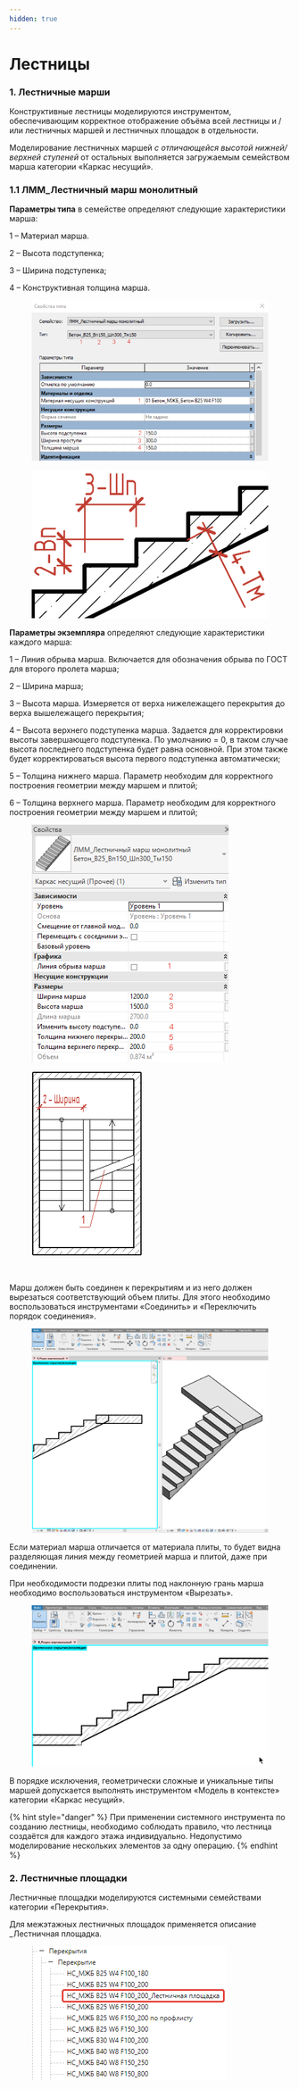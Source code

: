 ```yaml
---
hidden: true
---
```


# Лестницы

### **1. Лестничные марши** <a href="#id-1.-lestnichnye-marshi" id="id-1.-lestnichnye-marshi"></a>

Конструктивные лестницы моделируются инструментом, обеспечивающим корректное отображение объёма всей лестницы и / или лестничных маршей и лестничных площадок в отдельности.

Моделирование лестничных маршей _с отличающейся высотой нижней/верхней ступеней_ от остальных выполняется загружаемым семейством марша категории «Каркас несущий».

### **1.1 ЛММ\_Лестничный марш монолитный** <a href="#id-1.-lestnichnye-marshi" id="id-1.-lestnichnye-marshi"></a>

**Параметры типа** в семействе определяют следующие характеристики марша:

1 – Материал марша.

2 – Высота подступенка;

3 – Ширина подступенка;

4 – Конструктивная толщина марша.

<div><figure><img src="../../.gitbook/assets/2025-05-27_08-40-55.png" alt=""><figcaption></figcaption></figure> <figure><img src="../../.gitbook/assets/Лестница 2.png" alt=""><figcaption></figcaption></figure></div>

**Параметры экземпляра** определяют следующие характеристики каждого марша:

1 – Линия обрыва марша. Включается для обозначения обрыва по ГОСТ для второго пролета марша;

2 – Ширина марша;

3 – Высота марша. Измеряется от верха нижележащего перекрытия до верха вышележащего перекрытия;

4 – Высота верхнего подступенка марша. Задается для корректировки высоты завершающего подступенка. По умолчанию = 0, в таком случае высота последнего подступенка будет равна основной. При этом также будет корректироваться высота первого подступенка автоматически;

5 – Толщина нижнего марша. Параметр необходим для корректного построения геометрии между маршем и плитой;

6 – Толщина верхнего марша. Параметр необходим для корректного построения геометрии между маршем и плитой;

<figure><img src="../../.gitbook/assets/лестница 97.png" alt=""><figcaption></figcaption></figure>

<div><figure><img src="../../.gitbook/assets/лестница 25.png" alt=""><figcaption></figcaption></figure> <figure><img src="../../.gitbook/assets/лестница 26.avif" alt=""><figcaption></figcaption></figure></div>

Марш должен быть соединен к перекрытиям и из него должен вырезаться соответствующий объем плиты. Для этого необходимо воспользоваться инструментами «Соединить» и «Переключить порядок соединения».

<figure><img src="../../.gitbook/assets/лестница 30.gif" alt=""><figcaption></figcaption></figure>

Если материал марша отличается от материала плиты, то будет видна разделяющая линия между геометрией марша и плитой, даже при соединении.

При необходимости подрезки плиты под наклонную грань марша необходимо воспользоваться инструментом «Вырезать».

<figure><img src="../../.gitbook/assets/лестница 31.gif" alt=""><figcaption></figcaption></figure>

В порядке исключения, геометрически сложные и уникальные типы маршей допускается выполнять инструментом «Модель в контексте» категории «Каркас несущий».

{% hint style="danger" %}
При применении системного инструмента по созданию лестницы, необходимо соблюдать правило, что лестница создаётся для каждого этажа индивидуально. Недопустимо моделирование нескольких элементов за одну операцию.
{% endhint %}

### **2. Лестничные площадки** <a href="#id-1.-lestnichnye-marshi" id="id-1.-lestnichnye-marshi"></a>

Лестничные площадки моделируются системными семействами категории «Перекрытия».

Для межэтажных лестничных площадок применяется описание \_Лестничная площадка.

<figure><img src="../../.gitbook/assets/ЛЕСТНИЦА 33.png" alt=""><figcaption></figcaption></figure>

